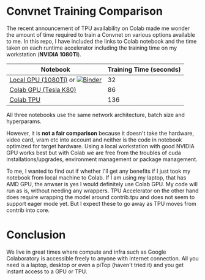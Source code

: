 # Convnet Training Comparison

The recent announcement of TPU availability on Colab made me wonder the amount of time required to train a Convnet on various options available to me. In this repo, I have included the links to Colab notebook and the time taken on each runtime accelerator including the training time on my workstation (**NVIDIA 1080TI**).


|Notebook|Training Time (seconds)|
|--------|-----------------------|
|<a href="https://github.com/katnoria/cifar10-native-vs-colab/blob/master/CIFAR10_Keras_GPU.ipynb">Local GPU (1080Ti)</a> or [![Binder](https://mybinder.org/badge_logo.svg)](https://mybinder.org/v2/gh/katnoria/cifar10-native-vs-colab/master?filepath=CIFAR10_Keras_GPU.ipynb)| 32|
|<a href="https://colab.research.google.com/drive/1UCMQJDpJ5hEiUEQ4qMAj0UBiYQ6n8Yg-">Colab GPU (Tesla K80)</a>| 86|
|<a href="https://colab.research.google.com/drive/1rP91Q5L1mPOVt7FcKkqFJSIMZrBtDawO">Colab TPU</a>| 136|

All three notebooks use the same network architecture, batch size and hyperparams. 

However, it is **not a fair comparison** because it doesn't take the hardware, video card, vram etc into account and neither is the code in notebook optimized for target hardware. Using a local workstation with good NVIDIA GPU works best but with Colab we are free from the troubles of cuda installations/upgrades, environment management or package management. 

To me, I wanted to find out if whether I'll get any benefits if I just took my notebook from local machine to Colab. If I am using my laptop, that has AMD GPU, the anwser is yes I would definitely use Colab GPU. My code will run as is, without needing any wrappers. TPU Accelerator on the other hand does require wrapping the model around contrib.tpu and does not seem to support eager mode yet. But I expect these to go away as TPU moves from contrib into core. 


# Conclusion

We live in great times where compute and infra such as Google Colaboratory is accessible freely to anyone with internet connection. All you need is a laptop, desktop or even a piTop (haven't tried it) and you get instant access to a GPU or TPU.  
